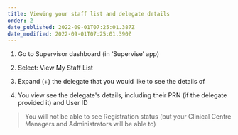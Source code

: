 ```yaml
---
title: Viewing your staff list and delegate details
order: 2
date_published: 2022-09-01T07:25:01.387Z
date_modified: 2022-09-01T07:25:01.390Z
---
```

1. Go to Supervisor dashboard (in ‘Supervise’ app) ​

2. Select: View My Staff List​

3. Expand (+) the delegate that you would like to see the details of​

4. You view see the delegate's details, including their PRN (if the delegate provided it) and User ID

> You will not be able to see Registration status (but your Clinical Centre Managers and Administrators will be able to) ​